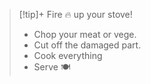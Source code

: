 >[!tip]+ Fire 🔥 up your stove!
> - Chop your meat or vege.
> - Cut off the damaged part.
> - Cook everything 
> - Serve 🍽

<!---
Steven-Low/Steven-Low is a ✨ special ✨ repository because its `README.md` (this file) appears on your GitHub profile.
You can click the Preview link to take a look at your changes.
--->
